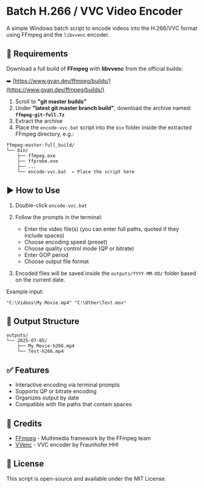 # Batch H.266 / VVC Video Encoder

A simple Windows batch script to encode videos into the H.266/VVC format using FFmpeg and the `libvvenc` encoder.

## 🔧 Requirements

Download a full build of **FFmpeg** with **libvvenc** from the official builds:

➡️ [https://www.gyan.dev/ffmpeg/builds/](https://www.gyan.dev/ffmpeg/builds/)

1. Scroll to **"git master builds"**
2. Under **"latest git master branch build"**, download the archive named:  
   **`ffmpeg-git-full.7z`**
3. Extract the archive
4. Place the `encode-vvc.bat` script into the `bin` folder inside the extracted FFmpeg directory, e.g.:

```
ffmpeg-master-full_build/
└── bin/
    ├── ffmpeg.exe
    ├── ffprobe.exe
    ├── ...
    └── encode-vvc.bat  ← Place the script here
```

## ▶️ How to Use

1. Double-click `encode-vvc.bat`
2. Follow the prompts in the terminal:
   - Enter the video file(s) (you can enter full paths, quoted if they include spaces)
   - Choose encoding speed (preset)
   - Choose quality control mode (QP or bitrate)
   - Enter GOP period
   - Choose output file format

3. Encoded files will be saved inside the `outputs/YYYY-MM-DD/` folder based on the current date.

Example input:

```
"C:\Videos\My Movie.mp4" "C:\Other\Test.mov"
```

## 📁 Output Structure

```
outputs/
└── 2025-07-05/
    ├── My Movie-h266.mp4
    └── Test-h266.mp4
```

## ✅ Features

- Interactive encoding via terminal prompts
- Supports QP or bitrate encoding
- Organizes output by date
- Compatible with file paths that contain spaces

## 🧠 Credits

- [FFmpeg](https://ffmpeg.org/) - Multimedia framework by the FFmpeg team
- [VVenc](https://github.com/fraunhoferhhi/vvenc) - VVC encoder by Fraunhofer HHI

## 📄 License

This script is open-source and available under the MIT License.
